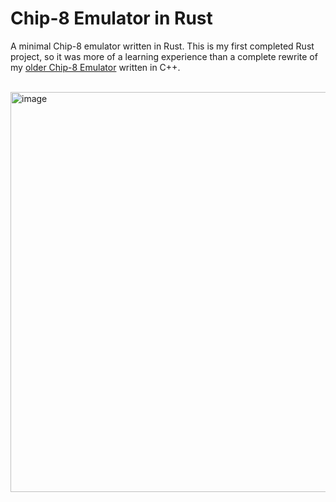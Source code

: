 # Chip-8 Emulator in Rust

A minimal Chip-8 emulator written in Rust. This is my first completed Rust project, so it was more of a learning experience than a complete rewrite of my [older Chip-8 Emulator](https://github.com/omrawaley/chip-8-emulator) written in C++.

<br>
<img width="640" alt="image" src="https://github.com/user-attachments/assets/4625e6b5-8792-485d-84dc-d30f164122f6" />

